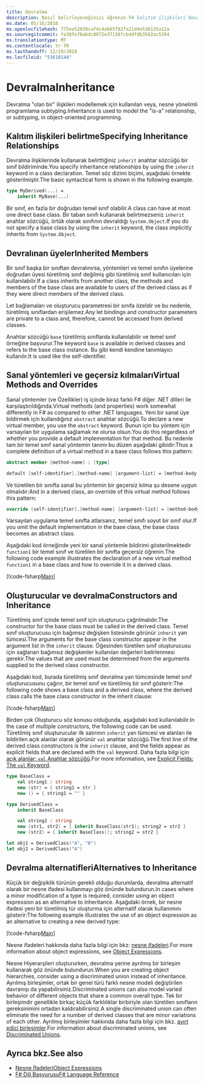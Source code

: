 ```yaml
---
title: Devralma
description: Nasıl belirleyeceğinizi öğrenin F# kalıtım ilişkileri Devral' anahtar sözcüğü kullanılarak.
ms.date: 05/16/2016
ms.openlocfilehash: 775ee52039caf4c4ab65f82fa21d4e536135a12a
ms.sourcegitcommit: fa38fe76abdc8972e37138fcb4dfdb3502ac5394
ms.translationtype: MT
ms.contentlocale: tr-TR
ms.lasthandoff: 12/19/2018
ms.locfileid: "53610144"
---
```

# <a name="inheritance"></a><span data-ttu-id="5d6ea-103">Devralma</span><span class="sxs-lookup"><span data-stu-id="5d6ea-103">Inheritance</span></span>

<span data-ttu-id="5d6ea-104">Devralma "olan bir" ilişkileri modellemek için kullanılan veya, nesne yönelimli programlama subtyping.</span><span class="sxs-lookup"><span data-stu-id="5d6ea-104">Inheritance is used to model the "is-a" relationship, or subtyping, in object-oriented programming.</span></span>

## <a name="specifying-inheritance-relationships"></a><span data-ttu-id="5d6ea-105">Kalıtım ilişkileri belirtme</span><span class="sxs-lookup"><span data-stu-id="5d6ea-105">Specifying Inheritance Relationships</span></span>

<span data-ttu-id="5d6ea-106">Devralma ilişkilerinde kullanarak belirttiğiniz `inherit` anahtar sözcüğü bir sınıf bildiriminde.</span><span class="sxs-lookup"><span data-stu-id="5d6ea-106">You specify inheritance relationships by using the `inherit` keyword in a class declaration.</span></span> <span data-ttu-id="5d6ea-107">Temel söz dizimi biçimi, aşağıdaki örnekte gösterilmiştir.</span><span class="sxs-lookup"><span data-stu-id="5d6ea-107">The basic syntactical form is shown in the following example.</span></span>

```fsharp
type MyDerived(...) =
    inherit MyBase(...)
```

<span data-ttu-id="5d6ea-108">Bir sınıf, en fazla bir doğrudan temel sınıf olabilir.</span><span class="sxs-lookup"><span data-stu-id="5d6ea-108">A class can have at most one direct base class.</span></span> <span data-ttu-id="5d6ea-109">Bir taban sınıfı kullanarak belirtmezseniz `inherit` anahtar sözcüğü, örtük olarak sınıfının devraldığı `System.Object`.</span><span class="sxs-lookup"><span data-stu-id="5d6ea-109">If you do not specify a base class by using the `inherit` keyword, the class implicitly inherits from `System.Object`.</span></span>

## <a name="inherited-members"></a><span data-ttu-id="5d6ea-110">Devralınan üyeler</span><span class="sxs-lookup"><span data-stu-id="5d6ea-110">Inherited Members</span></span>

<span data-ttu-id="5d6ea-111">Bir sınıf başka bir sınıftan devralınırsa, yöntemleri ve temel sınıfın üyelerine doğrudan üyesi türetilmiş sınıf değilmiş gibi türetilmiş sınıf kullanıcıları için kullanılabilir.</span><span class="sxs-lookup"><span data-stu-id="5d6ea-111">If a class inherits from another class, the methods and members of the base class are available to users of the derived class as if they were direct members of the derived class.</span></span>

<span data-ttu-id="5d6ea-112">Let bağlamaları ve oluşturucu parametresi bir sınıfa özeldir ve bu nedenle, türetilmiş sınıflardan erişilemez.</span><span class="sxs-lookup"><span data-stu-id="5d6ea-112">Any let bindings and constructor parameters are private to a class and, therefore, cannot be accessed from derived classes.</span></span>

<span data-ttu-id="5d6ea-113">Anahtar sözcüğü `base` türetilmiş sınıflarda kullanılabilir ve temel sınıf örneğine başvurur.</span><span class="sxs-lookup"><span data-stu-id="5d6ea-113">The keyword `base` is available in derived classes and refers to the base class instance.</span></span> <span data-ttu-id="5d6ea-114">Bu gibi kendi kendine tanımlayıcı kullanılır.</span><span class="sxs-lookup"><span data-stu-id="5d6ea-114">It is used like the self-identifier.</span></span>

## <a name="virtual-methods-and-overrides"></a><span data-ttu-id="5d6ea-115">Sanal yöntemleri ve geçersiz kılmaları</span><span class="sxs-lookup"><span data-stu-id="5d6ea-115">Virtual Methods and Overrides</span></span>

<span data-ttu-id="5d6ea-116">Sanal yöntemler (ve Özellikler) iş içinde biraz farklı F# diğer .NET dilleri ile karşılaştırıldığında.</span><span class="sxs-lookup"><span data-stu-id="5d6ea-116">Virtual methods (and properties) work somewhat differently in F# as compared to other .NET languages.</span></span> <span data-ttu-id="5d6ea-117">Yeni bir sanal üye bildirmek için kullandığınız `abstract` anahtar sözcüğü.</span><span class="sxs-lookup"><span data-stu-id="5d6ea-117">To declare a new virtual member, you use the `abstract` keyword.</span></span> <span data-ttu-id="5d6ea-118">Bunun için bu yöntem için varsayılan bir uygulama sağlamak ne olursa olsun.</span><span class="sxs-lookup"><span data-stu-id="5d6ea-118">You do this regardless of whether you provide a default implementation for that method.</span></span> <span data-ttu-id="5d6ea-119">Bu nedenle tam bir temel sınıf sanal yöntemin tanımı bu düzen aşağıdaki gibidir:</span><span class="sxs-lookup"><span data-stu-id="5d6ea-119">Thus a complete definition of a virtual method in a base class follows this pattern:</span></span>

```fsharp
abstract member [method-name] : [type]

default [self-identifier].[method-name] [argument-list] = [method-body]
```

<span data-ttu-id="5d6ea-120">Ve türetilen bir sınıfta sanal bu yöntemin bir geçersiz kılma şu desene uygun olmalıdır:</span><span class="sxs-lookup"><span data-stu-id="5d6ea-120">And in a derived class, an override of this virtual method follows this pattern:</span></span>

```fsharp
override [self-identifier].[method-name] [argument-list] = [method-body]
```

<span data-ttu-id="5d6ea-121">Varsayılan uygulama temel sınıfta atlarsanız, temel sınıfı soyut bir sınıf olur.</span><span class="sxs-lookup"><span data-stu-id="5d6ea-121">If you omit the default implementation in the base class, the base class becomes an abstract class.</span></span>

<span data-ttu-id="5d6ea-122">Aşağıdaki kod örneğinde yeni bir sanal yöntemle bildirimi gösterilmektedir `function1` bir temel sınıf ve türetilen bir sınıfta geçersiz öğrenin.</span><span class="sxs-lookup"><span data-stu-id="5d6ea-122">The following code example illustrates the declaration of a new virtual method `function1` in a base class and how to override it in a derived class.</span></span>

[!code-fsharp[Main](../../../samples/snippets/fsharp/lang-ref-1/snippet2601.fs)]

## <a name="constructors-and-inheritance"></a><span data-ttu-id="5d6ea-123">Oluşturucular ve devralma</span><span class="sxs-lookup"><span data-stu-id="5d6ea-123">Constructors and Inheritance</span></span>

<span data-ttu-id="5d6ea-124">Türetilmiş sınıf içinde temel sınıf için oluşturucu çağrılmalıdır.</span><span class="sxs-lookup"><span data-stu-id="5d6ea-124">The constructor for the base class must be called in the derived class.</span></span> <span data-ttu-id="5d6ea-125">Temel sınıf oluşturucusu için bağımsız değişken listesinde görünür `inherit` yan tümcesi.</span><span class="sxs-lookup"><span data-stu-id="5d6ea-125">The arguments for the base class constructor appear in the argument list in the `inherit` clause.</span></span> <span data-ttu-id="5d6ea-126">Öğesinden türetilen sınıf oluşturucusu için sağlanan bağımsız değişkenler kullanılan değerleri belirlenmesi gerekir.</span><span class="sxs-lookup"><span data-stu-id="5d6ea-126">The values that are used must be determined from the arguments supplied to the derived class constructor.</span></span>

<span data-ttu-id="5d6ea-127">Aşağıdaki kod, burada türetilmiş sınıf devralma yan tümcesinde temel sınıf oluşturucusunu çağırır, bir temel sınıf ve türetilmiş bir sınıf gösterir:</span><span class="sxs-lookup"><span data-stu-id="5d6ea-127">The following code shows a base class and a derived class, where the derived class calls the base class constructor in the inherit clause:</span></span>

[!code-fsharp[Main](../../../samples/snippets/fsharp/lang-ref-1/snippet2602.fs)]

<span data-ttu-id="5d6ea-128">Birden çok Oluşturucu söz konusu olduğunda, aşağıdaki kod kullanılabilir.</span><span class="sxs-lookup"><span data-stu-id="5d6ea-128">In the case of multiple constructors, the following code can be used.</span></span> <span data-ttu-id="5d6ea-129">Türetilmiş sınıf oluşturucular ilk satırının `inherit` yan tümcesi ve alanları ile bildirilen açık alanlar olarak görünür `val` anahtar sözcüğü.</span><span class="sxs-lookup"><span data-stu-id="5d6ea-129">The first line of the derived class constructors is the `inherit` clause, and the fields appear as explicit fields that are declared with the `val` keyword.</span></span> <span data-ttu-id="5d6ea-130">Daha fazla bilgi için [açık alanlar: `val` Anahtar sözcüğü](members/explicit-fields-the-val-keyword.md).</span><span class="sxs-lookup"><span data-stu-id="5d6ea-130">For more information, see [Explicit Fields: The `val` Keyword](members/explicit-fields-the-val-keyword.md).</span></span>

```fsharp
type BaseClass =
    val string1 : string
    new (str) = { string1 = str }
    new () = { string1 = "" }

type DerivedClass =
    inherit BaseClass

    val string2 : string
    new (str1, str2) = { inherit BaseClass(str1); string2 = str2 }
    new (str2) = { inherit BaseClass(); string2 = str2 }

let obj1 = DerivedClass("A", "B")
let obj2 = DerivedClass("A")
```

## <a name="alternatives-to-inheritance"></a><span data-ttu-id="5d6ea-131">Devralma alternatifleri</span><span class="sxs-lookup"><span data-stu-id="5d6ea-131">Alternatives to Inheritance</span></span>

<span data-ttu-id="5d6ea-132">Küçük bir değişiklik türünün gerekli olduğu durumlarda, devralma alternatif olarak bir nesne ifadesi kullanmayı göz önünde bulundurun.</span><span class="sxs-lookup"><span data-stu-id="5d6ea-132">In cases where a minor modification of a type is required, consider using an object expression as an alternative to inheritance.</span></span> <span data-ttu-id="5d6ea-133">Aşağıdaki örnek, bir nesne ifadesi yeni bir türetilmiş tür oluşturma için alternatif olarak kullanımını gösterir:</span><span class="sxs-lookup"><span data-stu-id="5d6ea-133">The following example illustrates the use of an object expression as an alternative to creating a new derived type:</span></span>

[!code-fsharp[Main](../../../samples/snippets/fsharp/lang-ref-1/snippet2603.fs)]

<span data-ttu-id="5d6ea-134">Nesne ifadeleri hakkında daha fazla bilgi için bkz: [nesne ifadeleri](object-expressions.md).</span><span class="sxs-lookup"><span data-stu-id="5d6ea-134">For more information about object expressions, see [Object Expressions](object-expressions.md).</span></span>

<span data-ttu-id="5d6ea-135">Nesne Hiyerarşileri oluştururken, devralma yerine ayrılmış bir birleşim kullanarak göz önünde bulundurun.</span><span class="sxs-lookup"><span data-stu-id="5d6ea-135">When you are creating object hierarchies, consider using a discriminated union instead of inheritance.</span></span> <span data-ttu-id="5d6ea-136">Ayrılmış birleşimler, ortak bir genel türü farklı nesne modeli değiştirilen davranışı da yapabilirsiniz.</span><span class="sxs-lookup"><span data-stu-id="5d6ea-136">Discriminated unions can also model varied behavior of different objects that share a common overall type.</span></span> <span data-ttu-id="5d6ea-137">Tek bir birleşimdir genellikle birkaç küçük farklılıklar birbiriyle olan türetilen sınıfların gereksinimini ortadan kaldırabilirsiniz.</span><span class="sxs-lookup"><span data-stu-id="5d6ea-137">A single discriminated union can often eliminate the need for a number of derived classes that are minor variations of each other.</span></span> <span data-ttu-id="5d6ea-138">Ayrılmış birleşimler hakkında daha fazla bilgi için bkz. [ayırt edici birleşimler](discriminated-unions.md).</span><span class="sxs-lookup"><span data-stu-id="5d6ea-138">For information about discriminated unions, see [Discriminated Unions](discriminated-unions.md).</span></span>

## <a name="see-also"></a><span data-ttu-id="5d6ea-139">Ayrıca bkz.</span><span class="sxs-lookup"><span data-stu-id="5d6ea-139">See also</span></span>

- [<span data-ttu-id="5d6ea-140">Nesne İfadeleri</span><span class="sxs-lookup"><span data-stu-id="5d6ea-140">Object Expressions</span></span>](object-expressions.md)
- [<span data-ttu-id="5d6ea-141">F# Dili Başvurusu</span><span class="sxs-lookup"><span data-stu-id="5d6ea-141">F# Language Reference</span></span>](index.md)